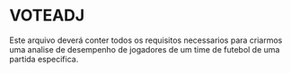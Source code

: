 # VOTEADJ
Este arquivo deverá conter todos os requisitos necessarios para criarmos uma analise de desempenho de jogadores de um time de futebol de uma partida especifica.

